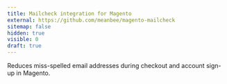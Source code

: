 ```yaml
---
title: Mailcheck integration for Magento
external: https://github.com/meanbee/magento-mailcheck
sitemap: false
hidden: true
visible: 0
draft: true
---
```

Reduces miss-spelled email addresses during checkout and account sign-up in Magento.
